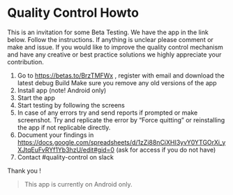 
# Quality Control Howto

This is an invitation for some Beta Testing. We have the app in the link below. Follow the instructions. If anything is unclear please comment or make and issue. If you would like to improve the quality control mechanism and have any creative or best practice solutions we highly appreciate your contribution.   

1. Go to https://betas.to/BrzTMFWx , register with email and download the latest debug Build
Make sure you remove any old versions of the app
1. Install app (note! Android only)
1. Start the app
1. Start testing by following the screens
1. In case of any errors try and send reports if prompted or make screenshot. Try and replicate the error by “Force quitting” or reinstalling the app if not replicable directly.  
1. Document your findings in https://docs.google.com/spreadsheets/d/1zZi88nCiXHI3yvY0YTGOrXi_yXJtqEuFvRYf1Yb3hzU/edit#gid=0 (ask for access if you do not have)
1. Contact #quality-control on slack

Thank you !

> This app is currently on Android only.
